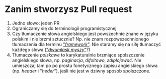 # Zanim stworzysz Pull request

1. Jedno słowo: jeden PR
2. Ograniczamy się do terminologii programistycznej
3. Czy tłumaczenie słowa angielskiego jest powszechnie znane w języku polskim i nie brzmi sztucznie? Np. nie znam rozpowszechnionego tłumaczenia dla terminu ["_framework_"](https://github.com/nurkiewicz/polski-w-it/pull/15). Nie staramy się na siłę tłumaczyć każdego słowa (["_dwumlask myszy_"](https://pl.wikipedia.org/wiki/Klikni%C4%99cie_mysz%C4%85)?)
4. Tłumaczenie _polskawe_ to karykaturalnie brzmiące spolszczenie angielskiego słowa, np. _paginacja_, _difoltowo_, _zdiplojować_. Nie umieszczaj tam po po prostu fonetycznego zapisu angielskiego słowa (np. _header_ i "_heder_"), jeśli nie jest w dziwny sposób spolszczone.
